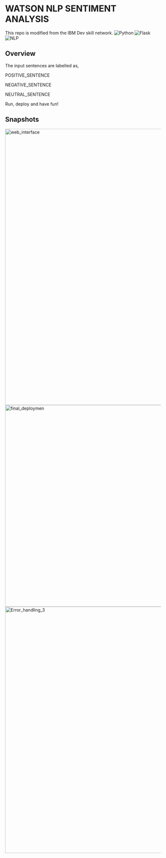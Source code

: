 # WATSON NLP SENTIMENT ANALYSIS
This repo is modified from the IBM Dev skill network.
 <img src="https://img.shields.io/badge/Python-3776AB?style=flat-square&logo=python&logoColor=white" alt="Python">
 <img src="https://img.shields.io/badge/Flask-3776AB?style=flat-square&logo=flask&logoColor=white" alt="Flask">
 <img src="https://img.shields.io/badge/NLP-3776AB?style=flat-square&logo=nlp&logoColor=white" alt="NLP"> 
## Overview
The input sentences are labelled as,

POSITIVE_SENTENCE

NEGATIVE_SENTENCE

NEUTRAL_SENTENCE

Run, deploy and have fun!

## Snapshots

<img width="893" alt="web_interface" src="https://github.com/harvind-here/Sentiment-Analysis/assets/138276429/86ad55bf-9d8d-47b4-bf81-be6094405c74">
<img width="652" alt="final_deploymen" src="https://github.com/harvind-here/Sentiment-Analysis/assets/138276429/cbcecd55-ce16-4ea1-8071-3f649c443a78">
<img width="797" alt="Error_handling_3" src="https://github.com/harvind-here/Sentiment-Analysis/assets/138276429/326c8da1-fb76-46bd-90c6-969674d8b4f7">

